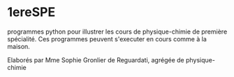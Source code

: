 # 1ereSPE
programmes python pour illustrer les cours de physique-chimie de première spécialité.
Ces programmes peuvent s'executer en cours comme à la maison.

Elaborés par Mme Sophie Gronlier de Reguardati, agrégée de physique-chimie
